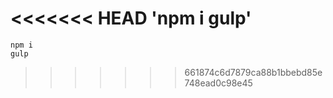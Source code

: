 <<<<<<< HEAD
'npm i
gulp'
=======
```
npm i
gulp
```
>>>>>>> 661874c6d7879ca88b1bbebd85e748ead0c98e45
